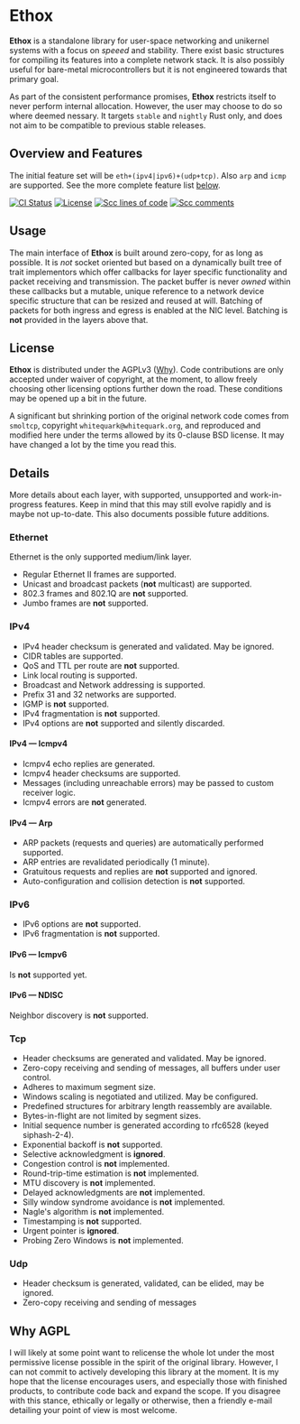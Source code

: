 # Ethox

**Ethox** is a standalone library for user-space networking and unikernel
systems with a focus on *speeed* and stability. There exist basic structures
for compiling its features into a complete network stack. It is also possibly
useful for bare-metal microcontrollers but it is not engineered towards that
primary goal.

As part of the consistent performance promises, **Ethox** restricts itself to
never perform internal allocation. However, the user may choose to do so where
deemed nessary. It targets `stable` and `nightly` Rust only, and does not aim
to be compatible to previous stable releases.

## Overview and Features

The initial feature set will be `eth+(ipv4|ipv6)+(udp+tcp)`. Also `arp` and
`icmp` are supported. See the more complete feature list [below](#Details).

<!--[![crates.io](https://img.shields.io/crates/v/image.svg)](https://crates.io/crates/image) -->
[![CI Status](https://api.cirrus-ci.com/github/HeroicKatora/ethox.svg)](https://cirrus-ci.com/github/HeroicKatora/ethox)
[![License](https://img.shields.io/badge/license-AGPLv3-blue.svg)](COPYING)
[![Scc lines of code](https://sloc.xyz/github/HeroicKatora/ethox?category=code)](#Ethox)
[![Scc comments](https://sloc.xyz/github/HeroicKatora/ethox?category=comments)](#Ethox)

## Usage

The main interface of **Ethox** is built around zero-copy, for as long as
possible. It is *not* socket oriented but based on a dynamically built tree of
trait implementors which offer callbacks for layer specific functionality and
packet receiving and transmission. The packet buffer is never *owned* within
these callbacks but a mutable, unique reference to a network device specific
structure that can be resized and reused at will. Batching of packets for both
ingress and egress is enabled at the NIC level. Batching is **not** provided in
the layers above that.

## License

**Ethox** is distributed under the AGPLv3 ([Why][WHY-AGPL]). Code contributions
are only accepted under waiver of copyright, at the moment, to allow freely
choosing other licensing options further down the road. These conditions may be
opened up a bit in the future.

A significant but shrinking portion of the original network code comes from
`smoltcp`, copyright `whitequark@whitequark.org`, and reproduced and modified
here under the terms allowed by its 0-clause BSD license. It may have changed a
lot by the time you read this.

[WHY-AGPL]: #Why-AGPL

## Details

More details about each layer, with supported, unsupported and work-in-progress
features. Keep in mind that this may still evolve rapidly and is maybe not
up-to-date. This also documents possible future additions.

### Ethernet

Ethernet is the only supported medium/link layer.

* Regular Ethernet II frames are supported.
* Unicast and broadcast packets (**not** multicast) are supported.
* 802.3 frames and 802.1Q are **not** supported.
* Jumbo frames are **not** supported.

### IPv4

* IPv4 header checksum is generated and validated. May be ignored.
* CIDR tables are supported.
* QoS and TTL per route are **not** supported.
* Link local routing is supported.
* Broadcast and Network addressing is supported.
* Prefix 31 and 32 networks are supported.
* IGMP is **not** supported.
* IPv4 fragmentation is **not** supported.
* IPv4 options are **not** supported and silently discarded.

#### IPv4 — Icmpv4

* Icmpv4 echo replies are generated.
* Icmpv4 header checksums are supported.
* Messages (including unreachable errors) may be passed to custom receiver logic.
* Icmpv4 errors are **not** generated.

#### IPv4 — Arp

* ARP packets (requests and queries) are automatically performed supported.
* ARP entries are revalidated periodically (1 minute).
* Gratuitous requests and replies are **not** supported and ignored.
* Auto-configuration and collision detection is **not** supported.

### IPv6

* IPv6 options are **not** supported.
* IPv6 fragmentation is **not** supported.

#### IPv6 — Icmpv6

Is **not** supported yet.

#### IPv6 — NDISC

Neighbor discovery is **not** supported.

### Tcp

* Header checksums are generated and validated. May be ignored.
* Zero-copy receiving and sending of messages, all buffers under user control.
* Adheres to maximum segment size.
* Windows scaling is negotiated and utilized. May be configured.
* Predefined structures for arbitrary length reassembly are available.
* Bytes-in-flight are not limited by segment sizes.
* Initial sequence number is generated according to rfc6528 (keyed siphash-2-4).
* Exponential backoff is **not** supported.
* Selective acknowledgment is **ignored**.
* Congestion control is **not** implemented.
* Round-trip-time estimation is **not** implemented.
* MTU discovery is **not** implemented.
* Delayed acknowledgments are **not** implemented.
* Silly window syndrome avoidance is **not** implemented.
* Nagle's algorithm is **not** implemented.
* Timestamping is **not** supported.
* Urgent pointer is **ignored**.
* Probing Zero Windows is **not** implemented.

### Udp

* Header checksum is generated, validated, can be elided, may be ignored.
* Zero-copy receiving and sending of messages

## Why AGPL

I will likely at some point want to relicense the whole lot under the most
permissive license possible in the spirit of the original library. However, I
can not commit to actively developing this library at the moment. It is my hope
that the license encourages users, and especially those with finished products,
to contribute code back and expand the scope. If you disagree with this stance,
ethically or legally or otherwise, then a friendly e-mail detailing your point
of view is most welcome.

